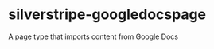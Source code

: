 silverstripe-googledocspage
===========================

A page type that imports content from Google Docs
